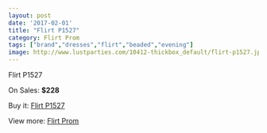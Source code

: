```yaml
---
layout: post
date: '2017-02-01'
title: "Flirt P1527"
category: Flirt Prom
tags: ["brand","dresses","flirt","beaded","evening"]
image: http://www.lustparties.com/10412-thickbox_default/flirt-p1527.jpg
---
```

Flirt P1527

On Sales: **$228**
<a href="https://www.lustparties.com/en/flirt-prom/3532-flirt-p1527.html"><amp-img layout="responsive" width="600" height="600" src="//www.lustparties.com/10412-thickbox_default/flirt-p1527.jpg" alt="Flirt P1527 0" /></a>
<a href="https://www.lustparties.com/en/flirt-prom/3532-flirt-p1527.html"><amp-img layout="responsive" width="600" height="600" src="//www.lustparties.com/10413-thickbox_default/flirt-p1527.jpg" alt="Flirt P1527 1" /></a>

Buy it: [Flirt P1527](https://www.lustparties.com/en/flirt-prom/3532-flirt-p1527.html "Flirt P1527")

View more: [Flirt Prom](https://www.lustparties.com/en/13-flirt-prom "Flirt Prom")